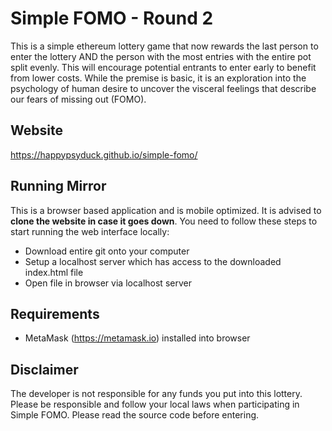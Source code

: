 # Simple FOMO - Round 2
This is a simple ethereum lottery game that now rewards the last person to enter the lottery AND the person with the most entries with the entire pot split evenly. This will encourage potential entrants to enter early to benefit from lower costs. While the premise is basic, it is an exploration into the psychology of human desire to uncover the visceral feelings that describe our fears of missing out (FOMO).

## Website
https://happypsyduck.github.io/simple-fomo/

## Running Mirror
This is a browser based application and is mobile optimized. It is advised to **clone the website in case it goes down**. You need to follow these steps to start running the web interface locally:
* Download entire git onto your computer
* Setup a localhost server which has access to the downloaded index.html file
* Open file in browser via localhost server

## Requirements
* MetaMask (https://metamask.io) installed into browser

## Disclaimer
The developer is not responsible for any funds you put into this lottery. Please be responsible and follow your local laws when participating in Simple FOMO. Please read the source code before entering.
